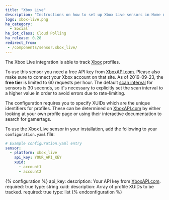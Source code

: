```yaml
---
title: "Xbox Live"
description: "Instructions on how to set up Xbox Live sensors in Home Assistant."
logo: xbox-live.png
ha_category:
  - Social
ha_iot_class: Cloud Polling
ha_release: 0.28
redirect_from:
 - /components/sensor.xbox_live/
---
```


The Xbox Live integration is able to track [Xbox](http://xbox.com/) profiles.

To use this sensor you need a free API key from
[XboxAPI.com](http://xboxapi.com).
Please also make sure to connect your Xbox account on that site. As of 
2019-09-23, the **free tier** is limited to 60 requests per hour. The default
[scan interval](https://www.home-assistant.io/docs/configuration/platform_options/#scan-interval)
for sensors is 30 seconds, so it's necessary to explicitly set the scan interval 
to a higher value in order to avoid errors due to rate-limiting.

The configuration requires you to specify XUIDs which are the unique identifiers
for profiles. These can be determined on [XboxAPI.com](http://xboxapi.com) by
either looking at your own profile page or using their interactive documentation
to search for gamertags.

To use the Xbox Live sensor in your installation,
add the following to your `configuration.yaml` file:

```yaml
# Example configuration.yaml entry
sensor:
  - platform: xbox_live
    api_key: YOUR_API_KEY
    xuid:
      - account1
      - account2
```

{% configuration %}
api_key:
  description: Your API key from [XboxAPI.com](http://xboxapi.com).
  required: true
  type: string
xuid:
  description: Array of profile XUIDs to be tracked.
  required: true
  type: list
{% endconfiguration %}
